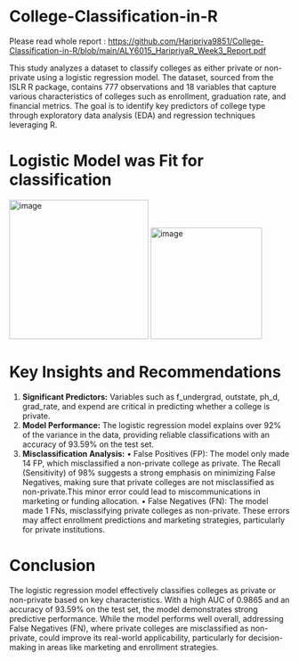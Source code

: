 # College-Classification-in-R

Please read whole report : https://github.com/Haripriya9851/College-Classification-in-R/blob/main/ALY6015_HaripriyaR_Week3_Report.pdf

This study analyzes a dataset to classify colleges as either private or non-private using a logistic regression model. The dataset, sourced from the ISLR R package, contains 777 observations and 18 variables that capture various characteristics of colleges such as enrollment, graduation rate, and financial metrics. The goal is to identify key predictors of college type through exploratory data analysis (EDA) and regression techniques leveraging R.

# Logistic Model was Fit for classification
<img width="250" alt="image" src="https://github.com/user-attachments/assets/62e8e2af-159f-44f3-871b-395561057b6e" />
<img width="200" alt="image" src="https://github.com/user-attachments/assets/319e357d-d4ed-4afa-af36-6d01b1b1f744" />



# Key Insights and Recommendations
1.	**Significant Predictors:** Variables such as f_undergrad, outstate, ph_d, grad_rate, and expend are critical in predicting whether a college is private.
2.	**Model Performance:** The logistic regression model explains over 92% of the variance in the data, providing reliable classifications with an accuracy of 93.59% on the test set.
3.	**Misclassification Analysis:**
•	False Positives (FP): The model only made 14 FP, which misclassified a non-private college as private. The Recall (Sensitivity) of 98% suggests a strong emphasis on minimizing False Negatives, making sure that private colleges are not misclassified as non-private.This minor error could lead to miscommunications in marketing or funding allocation.
•	False Negatives (FN): The model made 1 FNs, misclassifying private colleges as non-private. These errors may affect enrollment predictions and marketing strategies, particularly for private institutions. 


# Conclusion 
The logistic regression model effectively classifies colleges as private or non-private based on key characteristics. With a high AUC of 0.9865 and an accuracy of 93.59% on the test set, the model demonstrates strong predictive performance. While the model performs well overall, addressing False Negatives (FN), where private colleges are misclassified as non-private, could improve its real-world applicability, particularly for decision-making in areas like marketing and enrollment strategies.


